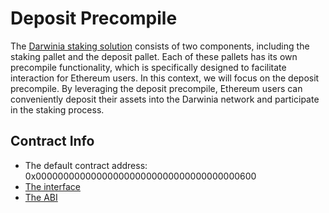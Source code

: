 # Deposit Precompile

The [Darwinia staking solution](../../collator-staking.md) consists of two components, including the staking pallet and the deposit pallet. Each of these pallets has its own precompile functionality, which is specifically designed to facilitate interaction for Ethereum users. In this context, we will focus on the deposit precompile. By leveraging the deposit precompile, Ethereum users can conveniently deposit their assets into the Darwinia network and participate in the staking process.

## Contract Info

- The default contract address:  0x0000000000000000000000000000000000000600
- [The interface](https://github.com/darwinia-network/darwinia/blob/main/precompile/metadata/sol/deposit.sol)
- [The ABI](https://github.com/darwinia-network/darwinia/blob/main/precompile/metadata/abi/deposit.json)